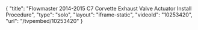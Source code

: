 {
    "title": "Flowmaster 2014-2015 C7 Corvette Exhaust Valve Actuator Install Procedure",
    "type": "solo",
    "layout": "iframe-static",
    "videoId": "10253420",
    "url": "\/tvpembed\/10253420"
}